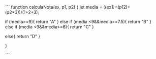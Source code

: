 ˋˋˋ
function calculaNota(ex, p1, p2) {
 let media = ((ex*1)+(p1*2)+(p2*3))/(1+2+3);
 
 if (media>=9){
   return "A"
 }
 else if (media <9&&media>=7.5){
   return "B"
 }
else if (media <9&&media>=6){
   return "C"
 }
 
 else{
   return "D"
 }
 
}

ˋˋˋ
